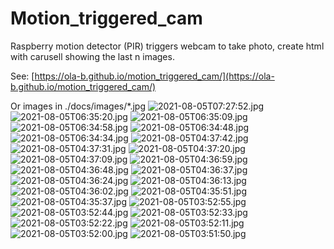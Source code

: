 # Motion_triggered_cam
Raspberry motion detector (PIR) triggers webcam to take photo, create html with carusell showing the last n images.

See: [https://ola-b.github.io/motion_triggered_cam/](https://ola-b.github.io/motion_triggered_cam/)


Or images in ./docs/images/*.jpg
![2021-08-05T07:27:52.jpg](https://github.com/Ola-B/motion_triggered_cam/blob/main/docs/images/2021-08-05T07:27:52.jpg "2021-08-05T07:27:52.jpg")
![2021-08-05T06:35:20.jpg](https://github.com/Ola-B/motion_triggered_cam/blob/main/docs/images/2021-08-05T06:35:20.jpg "2021-08-05T06:35:20.jpg")
![2021-08-05T06:35:09.jpg](https://github.com/Ola-B/motion_triggered_cam/blob/main/docs/images/2021-08-05T06:35:09.jpg "2021-08-05T06:35:09.jpg")
![2021-08-05T06:34:58.jpg](https://github.com/Ola-B/motion_triggered_cam/blob/main/docs/images/2021-08-05T06:34:58.jpg "2021-08-05T06:34:58.jpg")
![2021-08-05T06:34:48.jpg](https://github.com/Ola-B/motion_triggered_cam/blob/main/docs/images/2021-08-05T06:34:48.jpg "2021-08-05T06:34:48.jpg")
![2021-08-05T06:34:34.jpg](https://github.com/Ola-B/motion_triggered_cam/blob/main/docs/images/2021-08-05T06:34:34.jpg "2021-08-05T06:34:34.jpg")
![2021-08-05T04:37:42.jpg](https://github.com/Ola-B/motion_triggered_cam/blob/main/docs/images/2021-08-05T04:37:42.jpg "2021-08-05T04:37:42.jpg")
![2021-08-05T04:37:31.jpg](https://github.com/Ola-B/motion_triggered_cam/blob/main/docs/images/2021-08-05T04:37:31.jpg "2021-08-05T04:37:31.jpg")
![2021-08-05T04:37:20.jpg](https://github.com/Ola-B/motion_triggered_cam/blob/main/docs/images/2021-08-05T04:37:20.jpg "2021-08-05T04:37:20.jpg")
![2021-08-05T04:37:09.jpg](https://github.com/Ola-B/motion_triggered_cam/blob/main/docs/images/2021-08-05T04:37:09.jpg "2021-08-05T04:37:09.jpg")
![2021-08-05T04:36:59.jpg](https://github.com/Ola-B/motion_triggered_cam/blob/main/docs/images/2021-08-05T04:36:59.jpg "2021-08-05T04:36:59.jpg")
![2021-08-05T04:36:48.jpg](https://github.com/Ola-B/motion_triggered_cam/blob/main/docs/images/2021-08-05T04:36:48.jpg "2021-08-05T04:36:48.jpg")
![2021-08-05T04:36:37.jpg](https://github.com/Ola-B/motion_triggered_cam/blob/main/docs/images/2021-08-05T04:36:37.jpg "2021-08-05T04:36:37.jpg")
![2021-08-05T04:36:24.jpg](https://github.com/Ola-B/motion_triggered_cam/blob/main/docs/images/2021-08-05T04:36:24.jpg "2021-08-05T04:36:24.jpg")
![2021-08-05T04:36:13.jpg](https://github.com/Ola-B/motion_triggered_cam/blob/main/docs/images/2021-08-05T04:36:13.jpg "2021-08-05T04:36:13.jpg")
![2021-08-05T04:36:02.jpg](https://github.com/Ola-B/motion_triggered_cam/blob/main/docs/images/2021-08-05T04:36:02.jpg "2021-08-05T04:36:02.jpg")
![2021-08-05T04:35:51.jpg](https://github.com/Ola-B/motion_triggered_cam/blob/main/docs/images/2021-08-05T04:35:51.jpg "2021-08-05T04:35:51.jpg")
![2021-08-05T04:35:37.jpg](https://github.com/Ola-B/motion_triggered_cam/blob/main/docs/images/2021-08-05T04:35:37.jpg "2021-08-05T04:35:37.jpg")
![2021-08-05T03:52:55.jpg](https://github.com/Ola-B/motion_triggered_cam/blob/main/docs/images/2021-08-05T03:52:55.jpg "2021-08-05T03:52:55.jpg")
![2021-08-05T03:52:44.jpg](https://github.com/Ola-B/motion_triggered_cam/blob/main/docs/images/2021-08-05T03:52:44.jpg "2021-08-05T03:52:44.jpg")
![2021-08-05T03:52:33.jpg](https://github.com/Ola-B/motion_triggered_cam/blob/main/docs/images/2021-08-05T03:52:33.jpg "2021-08-05T03:52:33.jpg")
![2021-08-05T03:52:22.jpg](https://github.com/Ola-B/motion_triggered_cam/blob/main/docs/images/2021-08-05T03:52:22.jpg "2021-08-05T03:52:22.jpg")
![2021-08-05T03:52:11.jpg](https://github.com/Ola-B/motion_triggered_cam/blob/main/docs/images/2021-08-05T03:52:11.jpg "2021-08-05T03:52:11.jpg")
![2021-08-05T03:52:00.jpg](https://github.com/Ola-B/motion_triggered_cam/blob/main/docs/images/2021-08-05T03:52:00.jpg "2021-08-05T03:52:00.jpg")
![2021-08-05T03:51:50.jpg](https://github.com/Ola-B/motion_triggered_cam/blob/main/docs/images/2021-08-05T03:51:50.jpg "2021-08-05T03:51:50.jpg")
